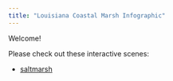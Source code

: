 ```yaml
---
title: "Louisiana Coastal Marsh Infographic"
---
```


Welcome!

Please check out these interactive scenes:

- [saltmarsh](saltmarsh.html)

